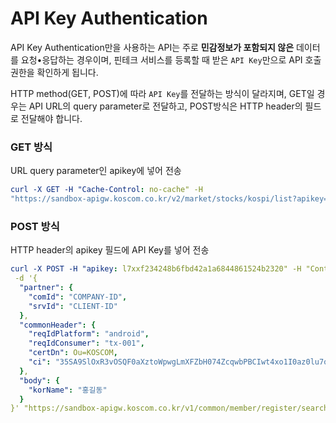 # API Key Authentication

API Key Authentication만을 사용하는 API는 주로 **민감정보가 포함되지 않은** 데이터를 요청•응답하는 경우이며, 핀테크 서비스를 등록할 때 받은 `API Key`만으로 API 호출권한을 확인하게 됩니다.

HTTP method\(GET, POST\)에 따라 `API Key`를 전달하는 방식이 달라지며, GET일 경우는 API URL의 query parameter로 전달하고, POST방식은 HTTP header의 필드로 전달해야 합니다. 

### GET 방식

URL query parameter인 apikey에 넣어 전송

```yaml
curl -X GET -H "Cache-Control: no-cache" -H 
"https://sandbox-apigw.koscom.co.kr/v2/market/stocks/kospi/list?apikey=l7xx230ef2235e34448c982eb192ac98e206"
```

### POST 방식

HTTP header의 apikey 필드에 API Key를 넣어 전송

```yaml
curl -X POST -H "apikey: l7xxf234248b6fbd42a1a6844861524b2320" -H "Content-Type: application/json" -H "Cache-Control: no-cache" -H 
 -d '{
  "partner": {
    "comId": "COMPANY-ID",
    "srvId": "CLIENT-ID"
  },
  "commonHeader": {
    "reqIdPlatform": "android",
    "reqIdConsumer": "tx-001",
    "certDn": Ou=KOSCOM,
    "ci": "35SA9SlOxR3vOSQF0aXztoWpwgLmXFZbH074ZcqwbPBCIwt4xo1I0az0lu7qp5nuDRs78QNJxAnZk5SP/XB8Yw=="
  },
  "body": {
    "korName": "홍길동"
  }
}' "https://sandbox-apigw.koscom.co.kr/v1/common/member/register/search"
```



